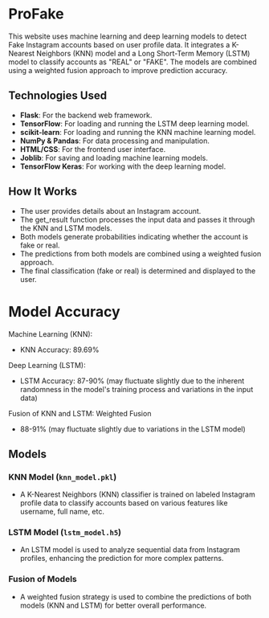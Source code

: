 # ProFake

This website uses machine learning and deep learning models to detect Fake Instagram accounts based on user profile data. It integrates a K-Nearest Neighbors (KNN) model and a Long Short-Term Memory (LSTM) model to classify accounts as "REAL" or "FAKE". The models are combined using a weighted fusion approach to improve prediction accuracy.

## Technologies Used

- **Flask**: For the backend web framework.
- **TensorFlow**: For loading and running the LSTM deep learning model.
- **scikit-learn**: For loading and running the KNN machine learning model.
- **NumPy & Pandas**: For data processing and manipulation.
- **HTML/CSS**: For the frontend user interface.
- **Joblib**: For saving and loading machine learning models.
- **TensorFlow Keras**: For working with the deep learning model.

## How It Works

- The user provides details about an Instagram account.
- The get_result function processes the input data and passes it through the KNN and LSTM models.
- Both models generate probabilities indicating whether the account is fake or real.
- The predictions from both models are combined using a weighted fusion approach.
- The final classification (fake or real) is determined and displayed to the user.

# Model Accuracy

Machine Learning (KNN):
- KNN Accuracy: 89.69%

Deep Learning (LSTM):
- LSTM Accuracy: 87-90% (may fluctuate slightly due to the inherent randomness in the model's training process and variations in the input data)

Fusion of KNN and LSTM: Weighted Fusion
- 88-91% (may fluctuate slightly due to variations in the LSTM model)

## Models

### KNN Model (`knn_model.pkl`)
- A K-Nearest Neighbors (KNN) classifier is trained on labeled Instagram profile data to classify accounts based on various features like username, full name, etc.

### LSTM Model (`lstm_model.h5`)
- An LSTM model is used to analyze sequential data from Instagram profiles, enhancing the prediction for more complex patterns.

### Fusion of Models
- A weighted fusion strategy is used to combine the predictions of both models (KNN and LSTM) for better overall performance.
